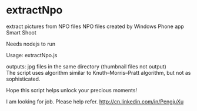 # extractNpo
extract pictures from NPO files 
NPO files created by   Windows Phone app  Smart Shoot 

Needs nodejs to run

Usage:
extractNpo.js  <NPO files>

outputs: jpg files in the same directory  (thumbnail files not output)  
The script uses algorithm similar to Knuth–Morris–Pratt algorithm, but not as sophisticated.

Hope this script helps unlock your precious moments!

I am looking for job. 
Please help refer.
http://cn.linkedin.com/in/PengjuXu
